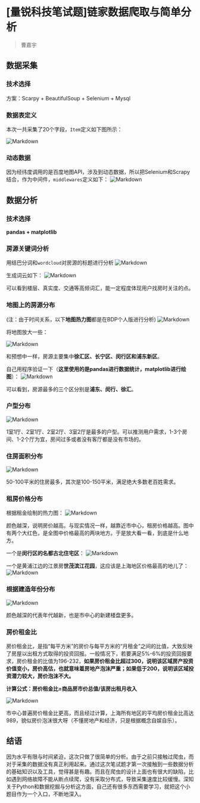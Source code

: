 # [量锐科技笔试题]链家数据爬取与简单分析

>曹嘉宇

## 数据采集

### 技术选择
方案：Scarpy + BeautifulSoup + Selenium + Mysql

### 数据表定义
本次一共采集了20个字段，`Item`定义如下图所示：

![Markdown](http://i1.piimg.com/588729/e57e9d0060a0669f.png)




















### 动态数据

因为经纬度调用的是百度地图API，涉及到动态数据，所以把Selenium和Scrapy结合，作为中间件，`middlewares`定义如下：
![Markdown](http://i1.piimg.com/588729/88f39e9ff0d04af9.png)












## 数据分析

### 技术选择

**pandas + matplotlib**

### 房源关键词分析


用结巴分词和`wordcloud`对房源的标题进行分析
![Markdown](http://i1.piimg.com/588729/7d4f30672bddec0c.png)






















生成词云如下：
![Markdown](http://i1.piimg.com/588729/b90bd42413c50ca5.png)






















可以看到楼层、真实度、交通等高频词汇，能一定程度体现用户找房时关注的点。




### 地图上的房源分布

(注：由于时间关系，以下**地图热力图**都是在BDP个人版进行分析)
![Markdown](http://i1.piimg.com/588729/8cab363595712a09t.jpg)
















将地图放大一些：

![Markdown](http://i1.piimg.com/588729/faba4824e8ef4d4ct.jpg)















和预想中一样，房源主要集中**徐汇区、长宁区、闵行区和浦东新区**。

自己用程序验证一下（**这里使用的是pandas进行数据统计，matplotlib进行绘图**）：
![Markdown](http://i1.piimg.com/588729/4e32e14004dc5855.png)

















可以看到，房源最多的三个区分别是**浦东、闵行、徐汇**。



### 户型分布

![Markdown](http://i1.piimg.com/588729/561587bc9c336241.png)















1室1厅、2室1厅、2室2厅、3室2厅是最多的户型。可以推测用户需求，1-3个房间、1-2个厅为宜，房间过多或者没有客厅都是没有市场的。


### 住房面积分布

![Markdown](http://i1.piimg.com/588729/ed50ead64eeb6d94.png)




















50-100平米的住房最多，其次是100-150平米，满足绝大多数老百姓需求。


### 租房价格分布

根据租金绘制的热力图：
![Markdown](http://i1.piimg.com/588729/7fbe86f9c0d4cba8.png)























颜色越深，说明房价越高。与现实情况一样，越靠近市中心，租房价格越高。图中有两个大红色，是全图中价格最高的两块地方。于是放大看一看，到底是什么地方。

一个是**闵行区的名都古北住宅区**：
![Markdown](http://i1.piimg.com/588729/5d5b39810d826997.png)











一个是黄浦江边的江景房**世茂滨江花园**，这应该是上海地区价格最高的地儿了：
![Markdown](http://i1.piimg.com/588729/4f9f1f39605af0e5.png)






























### 根据建造年份分布
![Markdown](http://i1.piimg.com/588729/9dcdc5a9d01bd068.png)












颜色越深的代表年代越新，也是市中心的新建楼盘更多。




### 房价租金比

房价租金比，是指“每平方米”的房价与每平方米的“月租金”之间的比值，大致反映了房屋以出租方式取得的投资回报。一般情况下，若要满足5%-6%的投资回报要求，房价租金的比值为196-232，**如果房价租金比超过300，说明该区域房产投资价值变小，房价高估，也就意味着房地产泡沫严重；如果低于200，说明该区域投资潜力较大，房价泡沫不大。**

**计算公式：房价租金比=商品房市价总值/该房出租月收入**

![Markdown](http://i1.piimg.com/588729/0afa9da014d61b20.png)
 
















市中心普遍房价租金比更高，而且经过计算，上海所有地区的平均房价租金比高达989，貌似房价泡沫很大呀（不懂房地产和经济，只是根据概念自娱自乐）。



## 结语

因为水平有限与时间紧迫，这次只做了很简单的分析。由于之前只接触过爬虫，而对于采集的数据没有真正利用起来。通过这次笔试题才第一次接触到一些数据分析的基础知识以及工具，觉得甚是有趣。而且在爬虫的设计上面也有很大的缺陷，比如遇到网络故障不能从断点续爬，没有采取分布式，导致采集速度比较缓慢。深知关于Python和数据挖掘与分析这方面，自己还有很多东西需要学习，就把这个小题目作为一个入口，不断地深入。